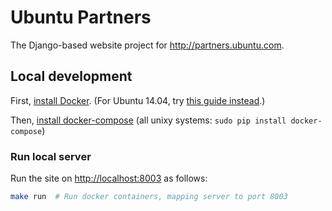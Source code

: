 Ubuntu Partners
===

The Django-based website project for <http://partners.ubuntu.com>.

Local development
---

First, [install Docker](https://docs.docker.com/installation/). (For Ubuntu 14.04, try [this guide instead](https://robinwinslow.co.uk/2015/04/02/installing-docker-on-ubuntu/).)

Then, [install docker-compose](https://docs.docker.com/compose/) (all unixy systems: `sudo pip install docker-compose`)

### Run local server

Run the site on <http://localhost:8003> as follows:

``` bash
make run  # Run docker containers, mapping server to port 8003
```

